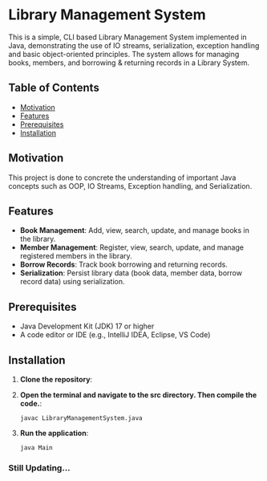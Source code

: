 # Library Management System
This is a simple, CLI based Library Management System
implemented in Java, demonstrating the use of IO
streams, serialization, exception handling and basic
object-oriented principles. The system allows for
managing books, members, and borrowing & returning
records in a Library System.

## Table of Contents
- [Motivation](#motivation)
- [Features](#features)
- [Prerequisites](#prerequisites)
- [Installation](#installation)

## Motivation
This project is done to concrete the understanding of
important Java concepts such as OOP, IO Streams, Exception
handling, and Serialization.

## Features

- **Book Management**: Add, view, search, update, and manage books in the library.
- **Member Management**: Register, view, search, update, and manage registered members in the library.
- **Borrow Records**: Track book borrowing and returning records.
- **Serialization**: Persist library data (book data, member data, borrow record data) using serialization.

## Prerequisites

- Java Development Kit (JDK) 17 or higher
- A code editor or IDE (e.g., IntelliJ IDEA, Eclipse, VS Code)

## Installation

1. **Clone the repository**:

2. **Open the terminal and navigate to the src directory. Then compile the code.**:
     ```
     javac LibraryManagementSystem.java
3. **Run the application**:
     ```
     java Main

### Still Updating...
